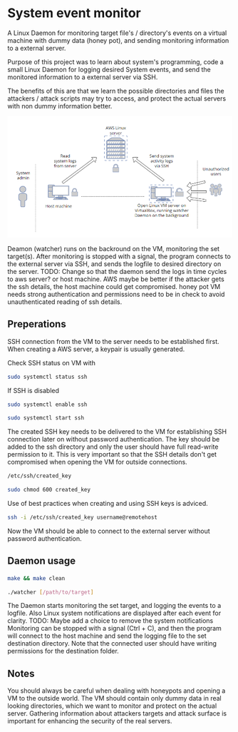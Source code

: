 # System event monitor

A Linux Daemon for monitoring target file's / directory's events on a virtual machine with dummy data (honey pot), and sending monitoring information to a external server.

Purpose of this project was to learn about system's programming, code a small Linux Daemon for logging desired System events, and send the monitored information to a external server via SSH.

The benefits of this are that we learn the possible directories and files the attackers / attack scripts may try to access, and protect the actual servers with non dummy information better.

![Setup Diagram](./pictures/setup_diagram.png)

Deamon (watcher) runs on the backround on the VM, monitoring the set target(s). After monitoring is stopped with a signal, the program connects to the external server via SSH, and sends the logfile to desired directory on the server.
TODO: Change so that the daemon send the logs in time cycles to aws server? or host machine. AWS maybe be better if the attacker gets the ssh details, the host machine could get compromised. honey pot VM needs strong authentication and permissions need to be in check to avoid unauthenticated reading of ssh details.

## Preperations

SSH connection from the VM to the server needs to be established first. When creating a AWS server, a keypair is usually generated.

Check SSH status on VM with
``` bash
sudo systemctl status ssh
```

If SSH is disabled
``` bash
sudo systemctl enable ssh
```
``` bash
sudo systemctl start ssh
```
The created SSH key needs to be delivered to the VM for establishing SSH connection later on without password authentication.
The key should be added to the ssh directory and only the user should have full read-write permission to it. This is very important so that the SSH details don't get compromised when opening the VM for outside connections.
``` bash
/etc/ssh/created_key
```
``` bash
sudo chmod 600 created_key
```
Use of best practices when creating and using SSH keys is adviced.

``` bash
ssh -i /etc/ssh/created_key username@remotehost
```

Now the VM should be able to connect to the external server without password authentication.

## Daemon usage

``` bash
make && make clean
```

``` bash
./watcher [/path/to/target]
```
The Daemon starts monitoring the set target, and logging the events to a logfile. Also Linux system notifications are displayed after each event for clarity. TODO: Maybe add a choice to remove the system notifications
Monitoring can be stopped with a signal (Ctrl + C), and then the program will connect to the host machine and send the logging file to the set destination directory. Note that the connected user should have writing permissions for the destination folder.

## Notes

You should always be careful when dealing with honeypots and opening a VM to the outside world. The VM should contain only dummy data in real looking directories, which we want to monitor and protect on the actual server. Gathering information about attackers targets and attack surface is important for enhancing the security of the real servers.
